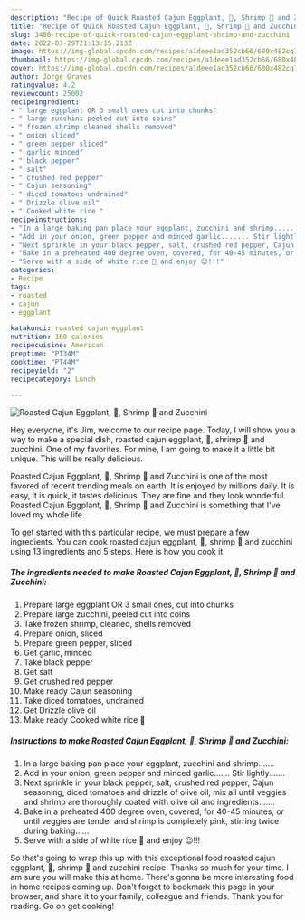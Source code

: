 ```yaml
---
description: "Recipe of Quick Roasted Cajun Eggplant, 🍆, Shrimp 🍤 and Zucchini"
title: "Recipe of Quick Roasted Cajun Eggplant, 🍆, Shrimp 🍤 and Zucchini"
slug: 3486-recipe-of-quick-roasted-cajun-eggplant-shrimp-and-zucchini
date: 2022-03-29T21:13:15.213Z
image: https://img-global.cpcdn.com/recipes/a1deee1ad352cb66/680x482cq70/roasted-cajun-eggplant-shrimp-and-zucchini-recipe-main-photo.jpg
thumbnail: https://img-global.cpcdn.com/recipes/a1deee1ad352cb66/680x482cq70/roasted-cajun-eggplant-shrimp-and-zucchini-recipe-main-photo.jpg
cover: https://img-global.cpcdn.com/recipes/a1deee1ad352cb66/680x482cq70/roasted-cajun-eggplant-shrimp-and-zucchini-recipe-main-photo.jpg
author: Jorge Graves
ratingvalue: 4.2
reviewcount: 25002
recipeingredient:
- " large eggplant OR 3 small ones cut into chunks"
- " large zucchini peeled cut into coins"
- " frozen shrimp cleaned shells removed"
- " onion sliced"
- " green pepper sliced"
- " garlic minced"
- " black pepper"
- " salt"
- " crushed red pepper"
- " Cajun seasoning"
- " diced tomatoes undrained"
- " Drizzle olive oil"
- " Cooked white rice "
recipeinstructions:
- "In a large baking pan place your eggplant, zucchini and shrimp......."
- "Add in your onion, green pepper and minced garlic....... Stir lightly......."
- "Next sprinkle in your black pepper, salt, crushed red pepper, Cajun seasoning, diced tomatoes and drizzle of olive oil, mix all until veggies and shrimp are thoroughly coated with olive oil and ingredients......."
- "Bake in a preheated 400 degree oven, covered, for 40-45 minutes, or until veggies are tender and shrimp is completely pink, stirring twice during baking......"
- "Serve with a side of white rice 🍚 and enjoy 😉!!!"
categories:
- Recipe
tags:
- roasted
- cajun
- eggplant

katakunci: roasted cajun eggplant 
nutrition: 160 calories
recipecuisine: American
preptime: "PT34M"
cooktime: "PT44M"
recipeyield: "2"
recipecategory: Lunch

---
```



![Roasted Cajun Eggplant, 🍆, Shrimp 🍤 and Zucchini](https://img-global.cpcdn.com/recipes/a1deee1ad352cb66/680x482cq70/roasted-cajun-eggplant-shrimp-and-zucchini-recipe-main-photo.jpg)

Hey everyone, it's Jim, welcome to our recipe page. Today, I will show you a way to make a special dish, roasted cajun eggplant, 🍆, shrimp 🍤 and zucchini. One of my favorites. For mine, I am going to make it a little bit unique. This will be really delicious.

Roasted Cajun Eggplant, 🍆, Shrimp 🍤 and Zucchini is one of the most favored of recent trending meals on earth. It is enjoyed by millions daily. It is easy, it is quick, it tastes delicious. They are fine and they look wonderful. Roasted Cajun Eggplant, 🍆, Shrimp 🍤 and Zucchini is something that I've loved my whole life.




To get started with this particular recipe, we must prepare a few ingredients. You can cook roasted cajun eggplant, 🍆, shrimp 🍤 and zucchini using 13 ingredients and 5 steps. Here is how you cook it.

<!--inarticleads1-->

##### The ingredients needed to make Roasted Cajun Eggplant, 🍆, Shrimp 🍤 and Zucchini:

1. Prepare  large eggplant OR 3 small ones, cut into chunks
1. Prepare  large zucchini, peeled cut into coins
1. Take  frozen shrimp, cleaned, shells removed
1. Prepare  onion, sliced
1. Prepare  green pepper, sliced
1. Get  garlic, minced
1. Take  black pepper
1. Get  salt
1. Get  crushed red pepper
1. Make ready  Cajun seasoning
1. Take  diced tomatoes, undrained
1. Get  Drizzle olive oil
1. Make ready  Cooked white rice 🍚




<!--inarticleads2-->

##### Instructions to make Roasted Cajun Eggplant, 🍆, Shrimp 🍤 and Zucchini:

1. In a large baking pan place your eggplant, zucchini and shrimp.......
1. Add in your onion, green pepper and minced garlic....... Stir lightly.......
1. Next sprinkle in your black pepper, salt, crushed red pepper, Cajun seasoning, diced tomatoes and drizzle of olive oil, mix all until veggies and shrimp are thoroughly coated with olive oil and ingredients.......
1. Bake in a preheated 400 degree oven, covered, for 40-45 minutes, or until veggies are tender and shrimp is completely pink, stirring twice during baking......
1. Serve with a side of white rice 🍚 and enjoy 😉!!!




So that's going to wrap this up with this exceptional food roasted cajun eggplant, 🍆, shrimp 🍤 and zucchini recipe. Thanks so much for your time. I am sure you will make this at home. There's gonna be more interesting food in home recipes coming up. Don't forget to bookmark this page in your browser, and share it to your family, colleague and friends. Thank you for reading. Go on get cooking!
